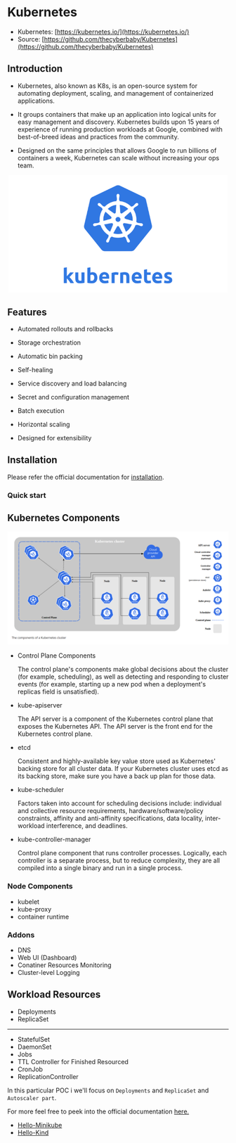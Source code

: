 # Kubernetes

- Kubernetes: [https://kubernetes.io/](https://kubernetes.io/)
- Source: [https://github.com/thecyberbaby/Kubernetes](https://github.com/thecyberbaby/Kubernetes)

## Introduction

- Kubernetes, also known as K8s, is an open-source system for automating deployment, scaling, and management of containerized applications.

- It groups containers that make up an application into logical units for easy management and discovery. Kubernetes builds upon 15 years of experience of running production workloads at Google, combined with best-of-breed ideas and practices from the community.

- Designed on the same principles that allows Google to run billions of containers a week, Kubernetes can scale without increasing your ops team.

<p align="center">
    <img src="snaps/Kubernetes_New.png" width="500" />
</p>

## Features

- Automated rollouts and rollbacks
  
- Storage orchestration 

- Automatic bin packing

- Self-healing

- Service discovery and load balancing

- Secret and configuration management

- Batch execution

- Horizontal scaling

- Designed for extensibility


## Installation

Please refer the official documentation for [installation](https://kubernetes.io/docs/tasks/tools/).


### Quick start

## Kubernetes Components

 <p align="center">
    <img src="snaps/k8sComponents.png" width="900" />
</p>

- Control Plane Components

  The control plane's components make global decisions about the cluster (for example, scheduling), as well as detecting and responding to cluster events (for example, starting up a new pod when a deployment's replicas field is unsatisfied).

- kube-apiserver 

  The API server is a component of the Kubernetes control plane that exposes the Kubernetes API. The API server is the front end for the Kubernetes control plane.

- etcd

  Consistent and highly-available key value store used as Kubernetes' backing store for all cluster data.
  If your Kubernetes cluster uses etcd as its backing store, make sure you have a back up plan for those data.

- kube-scheduler 

  Factors taken into account for scheduling decisions include: individual and collective resource requirements, hardware/software/policy constraints, affinity and anti-affinity specifications, data locality, inter-workload interference, and deadlines.

- kube-controller-manager 

  Control plane component that runs controller processes. Logically, each controller is a separate process, but to reduce complexity, they are all compiled into a single binary and run in a single process.


### Node Components 

 - kubelet
 - kube-proxy
 - container runtime

### Addons

 - DNS
 - Web UI (Dashboard)
 - Conatiner Resources Monitoring
 - Cluster-level Logging


## Workload Resources

 - Deployments
 - ReplicaSet
 ---------------------------------------
 - StatefulSet
 - DaemonSet
 - Jobs
 - TTL Controller for Finished Resourced
 - CronJob
 - ReplicationController

In this particular POC i we'll focus on `Deployments` and `ReplicaSet` and `Autoscaler part`.

For more feel free to peek into the official documentation [here.](https://kubernetes.io/docs/concepts/workloads/controllers/)

  - [Hello-Minikube](https://github.com/thecyberbaby/Kubernetes/tree/master/minikube-k8s)
  - [Hello-Kind](https://github.com/thecyberbaby/Kubernetes/tree/master/kind-k8s)